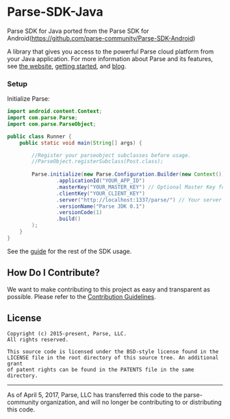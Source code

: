 # Parse-SDK-Java
Parse SDK for Java ported from the Parse SDK for Android(https://github.com/parse-community/Parse-SDK-Android)

A library that gives you access to the powerful Parse cloud platform from your Java application.
For more information about Parse and its features, see [the website](https://parseplatform.org/), [getting started][guide], and [blog](https://blog.parseplatform.org/).

### Setup
Initialize Parse:
```java
import android.content.Context;
import com.parse.Parse;
import com.parse.ParseObject;

public class Runner {
    public static void main(String[] args) {

        //Register your parseobject subclasses before usage.
        //ParseObject.registerSubclass(Post.class);
        
        Parse.initialize(new Parse.Configuration.Builder(new Context())
                .applicationId("YOUR_APP_ID")
                .masterKey("YOUR_MASTER_KEY") // Optional Master Key for Importing Data in Bulk
                .clientKey("YOUR_CLIENT_KEY")
                .server("http://localhost:1337/parse/") // Your server address
                .versionName("Parse JDK 0.1")
                .versionCode(1)
                .build()
        );
    }
}
```

See the [guide][guide] for the rest of the SDK usage.

## How Do I Contribute?
We want to make contributing to this project as easy and transparent as possible. Please refer to the [Contribution Guidelines](CONTRIBUTING.md).

## License
    Copyright (c) 2015-present, Parse, LLC.
    All rights reserved.

    This source code is licensed under the BSD-style license found in the
    LICENSE file in the root directory of this source tree. An additional grant
    of patent rights can be found in the PATENTS file in the same directory.

-----

As of April 5, 2017, Parse, LLC has transferred this code to the parse-community organization, and will no longer be contributing to or distributing this code.

 [guide]: http://docs.parseplatform.org/android/guide/
 [open-collective-link]: https://opencollective.com/parse-server
